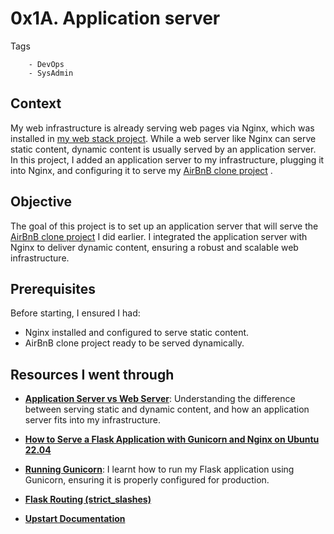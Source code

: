# 0x1A. Application server

Tags
```
	- DevOps
	- SysAdmin
```

## Context

My web infrastructure is already serving web pages via Nginx, which was installed in [my web stack project](https://github.com/Dev-Kings/alx-system_engineering-devops/tree/main/0x0C-web_server). 
While a web server like Nginx can serve static content, dynamic content is usually served by an application server. 
In this project, I added an application server to my infrastructure, plugging it into Nginx, and configuring it to serve my [AirBnB clone project](https://github.com/Dev-Kings/AirBnB_clone_v2) .

## Objective

The goal of this project is to set up an application server that will serve the [AirBnB clone project](https://github.com/Dev-Kings/AirBnB_clone_v2) I did earlier.
I integrated the application server with Nginx to deliver dynamic content, ensuring a robust and scalable web infrastructure.

## Prerequisites

Before starting, I ensured I had:

- Nginx installed and configured to serve static content.
- AirBnB clone project ready to be served dynamically.
  
## Resources I went through

- [**Application Server vs Web Server**](https://www.f5.com/glossary/application-server-vs-web-server): Understanding the difference between serving static and dynamic content, and how an application server fits into my infrastructure.
  
- [**How to Serve a Flask Application with Gunicorn and Nginx on Ubuntu 22.04**](https://www.digitalocean.com/community/tutorials/how-to-serve-flask-applications-with-gunicorn-and-nginx-on-ubuntu-20-04)
  
- [**Running Gunicorn**](https://docs.gunicorn.org/en/latest/run.html): I learnt how to run my Flask application using Gunicorn, ensuring it is properly configured for production.

- [**Flask Routing (strict_slashes)**](https://werkzeug.palletsprojects.com/en/3.0.x/)

- [**Upstart Documentation**](https://doc.ubuntu-fr.org/upstart)
